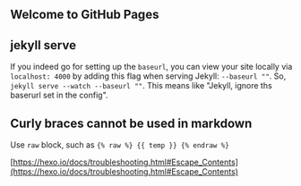 ## Welcome to GitHub Pages

## jekyll serve

If you indeed go for setting up the `baseurl`, you can view your site locally via `localhost: 4000` by adding this flag when serving Jekyll: `--baseurl ""`. So, `jekyll serve --watch --baseurl ""`. This means like "Jekyll, ignore ths baserurl set in the config".

## Curly braces cannot be used in markdown

Use `raw` block, such as `{% raw %} {{ temp }} {% endraw %}`

[https://hexo.io/docs/troubleshooting.html#Escape_Contents](https://hexo.io/docs/troubleshooting.html#Escape_Contents)